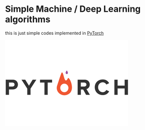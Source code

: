 # Simple Machine / Deep Learning algorithms

this is just simple codes implemented in [PyTorch](https://pytorch.org/) 

![PyTorch Logo](./pytorchlogo.png) 
